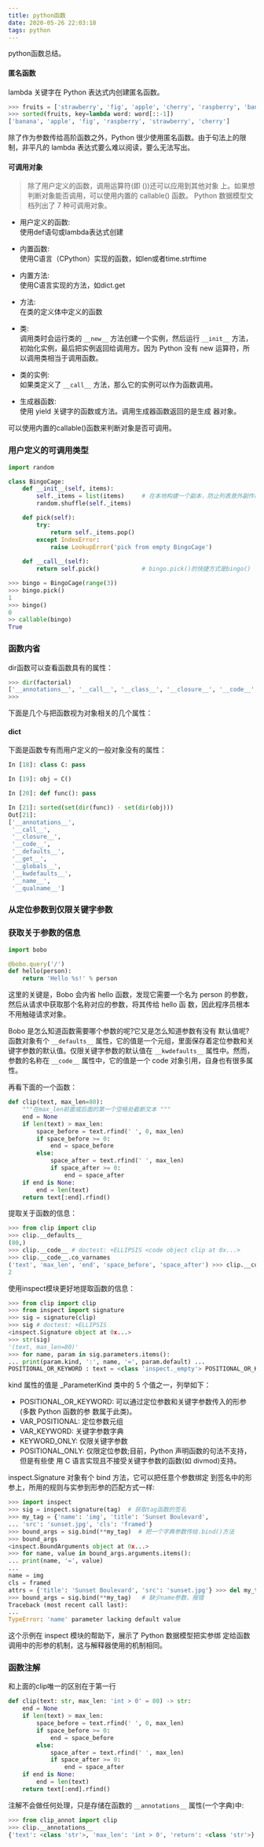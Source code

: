 ```yaml
---
title: python函数
date: 2020-05-26 22:03:18
tags: python
---
```


python函数总结。
<!--more-->

#### 匿名函数
lambda 关键字在 Python 表达式内创建匿名函数。

```python
>>> fruits = ['strawberry', 'fig', 'apple', 'cherry', 'raspberry', 'banana']
>>> sorted(fruits, key=lambda word: word[::-1])
['banana', 'apple', 'fig', 'raspberry', 'strawberry', 'cherry']
```

除了作为参数传给高阶函数之外，Python 很少使用匿名函数。由于句法上的限制，非平凡的 lambda 表达式要么难以阅读，要么无法写出。


#### 可调用对象
>除了用户定义的函数，调用运算符(即 ())还可以应用到其他对象 上。如果想判断对象能否调用，可以使用内置的 callable() 函数。 Python 数据模型文档列出了 7 种可调用对象。
- 用户定义的函数:  
	使用def语句或lambda表达式创建

- 内置函数:  
	使用C语言（CPython）实现的函数，如len或者time.strftime
- 内置方法:  
	使用C语言实现的方法，如dict.get
- 方法:  
	在类的定义体中定义的函数
- 类:  
	调用类时会运行类的 `__new__` 方法创建一个实例，然后运行 `__init__` 方法，初始化实例，最后把实例返回给调用方。因为 Python 没有 new 运算符，所以调用类相当于调用函数。
- 类的实例:  
	如果类定义了 `__call__` 方法，那么它的实例可以作为函数调用。
- 生成器函数:  
	使用 yield 关键字的函数或方法。调用生成器函数返回的是生成 器对象。

可以使用内置的callable()函数来判断对象是否可调用。

### 用户定义的可调用类型
```python
import random

class BingoCage:
    def __init__(self, items):
        self._items = list(items)     # 在本地构建一个副本，防止列表意外副作用。
        random.shuffle(self._items)

    def pick(self):
        try:
            return self._items.pop()
        except IndexError:
            raise LookupError('pick from empty BingoCage')
    
    def __call__(self):
        return self.pick()            # bingo.pick()的快捷方式是bingo()

>>> bingo = BingoCage(range(3))
>>> bingo.pick()
1
>>> bingo()
0
>> callable(bingo)
True
```

### 函数内省
dir函数可以查看函数具有的属性：
```python
>>> dir(factorial)
['__annotations__', '__call__', '__class__', '__closure__', '__code__', '__defaults__', '__delattr__', '__dict__', '__dir__', '__doc__', '__eq__', '__format__', '__ge__', '__get__', '__getattribute__', '__globals__', '__gt__', '__hash__', '__init__', '__kwdefaults__', '__le__', '__lt__', '__module__', '__name__', '__ne__', '__new__', '__qualname__', '__reduce__', '__reduce_ex__', '__repr__', '__setattr__', '__sizeof__', '__str__', '__subclasshook__']
>>>
```
下面是几个与把函数视为对象相关的几个属性：
#### __dict__

下面是函数专有而用户定义的一般对象没有的属性：
```python
In [18]: class C: pass

In [19]: obj = C()

In [20]: def func(): pass

In [21]: sorted(set(dir(func)) - set(dir(obj)))
Out[21]:
['__annotations__',
 '__call__',
 '__closure__',
 '__code__',
 '__defaults__',
 '__get__',
 '__globals__',
 '__kwdefaults__',
 '__name__',
 '__qualname__']
```

### 从定位参数到仅限关键字参数


### 获取关于参数的信息
```python
import bobo

@bobo.query('/')
def hello(person):
	return 'Hello %s!' % person
```
这里的关键是，Bobo 会内省 hello 函数，发现它需要一个名为 person 的参数，然后从请求中获取那个名称对应的参数，将其传给 hello 函 数，因此程序员根本不用触碰请求对象。

Bobo 是怎么知道函数需要哪个参数的呢?它又是怎么知道参数有没有 默认值呢?
函数对象有个 `__defaults__` 属性，它的值是一个元组，里面保存着定位参数和关键字参数的默认值。仅限关键字参数的默认值在 `__kwdefaults__` 属性中。然而，参数的名称在 `__code__` 属性中，它的值是一个 code 对象引用，自身也有很多属性。


再看下面的一个函数：
```python
def clip(text, max_len=80):
    """在max_len前面或后面的第一个空格处截断文本 """
    end = None
    if len(text) > max_len:
        space_before = text.rfind(' ', 0, max_len)
        if space_before >= 0:
            end = space_before
        else:
            space_after = text.rfind(' ', max_len)
            if space_after >= 0:
                end = space_after
    if end is None:
        end = len(text)
    return text[:end].rfind()
```
提取关于函数的信息：
```python
>>> from clip import clip
>>> clip.__defaults__
(80,)
>>> clip.__code__ # doctest: +ELLIPSIS <code object clip at 0x...>
>>> clip.__code__.co_varnames
('text', 'max_len', 'end', 'space_before', 'space_after') >>> clip.__code__.co_argcount
2
```

使用inspect模块更好地提取函数的信息：
```python
>>> from clip import clip
>>> from inspect import signature
>>> sig = signature(clip)
>>> sig # doctest: +ELLIPSIS
<inspect.Signature object at 0x...>
>>> str(sig)
'(text, max_len=80)'
>>> for name, param in sig.parameters.items():
... print(param.kind, ':', name, '=', param.default) ...
POSITIONAL_OR_KEYWORD : text = <class 'inspect._empty'> POSITIONAL_OR_KEYWORD : max_len = 80
```

kind 属性的值是 _ParameterKind 类中的 5 个值之一，列举如下：
- POSITIONAL_OR_KEYWORD: 可以通过定位参数和关键字参数传入的形参(多数 Python 函数的参 数属于此类)。
- VAR_POSITIONAL: 定位参数元组
- VAR_KEYWORD: 关键字参数字典
- KEYWORD_ONLY: 仅限关键字参数
- POSITIONAL_ONLY: 仅限定位参数;目前，Python 声明函数的句法不支持，但是有些使 用 C 语言实现且不接受关键字参数的函数(如 divmod)支持。

inspect.Signature 对象有个 bind 方法，它可以把任意个参数绑定 到签名中的形参上，所用的规则与实参到形参的匹配方式一样:
```python
>>> import inspect
>>> sig = inspect.signature(tag)  # 获取tag函数的签名
>>> my_tag = {'name': 'img', 'title': 'Sunset Boulevard',
... 'src': 'sunset.jpg', 'cls': 'framed'}
>>> bound_args = sig.bind(**my_tag)  # 把一个字典参数传给.bind()方法
>>> bound_args
<inspect.BoundArguments object at 0x...> 
>>> for name, value in bound_args.arguments.items(): 
... print(name, '=', value)
...
name = img
cls = framed
attrs = {'title': 'Sunset Boulevard', 'src': 'sunset.jpg'} >>> del my_tag['name'] 
>>> bound_args = sig.bind(**my_tag)   # 缺少name参数，报错
Traceback (most recent call last):
...
TypeError: 'name' parameter lacking default value
```
这个示例在 inspect 模块的帮助下，展示了 Python 数据模型把实参绑 定给函数调用中的形参的机制，这与解释器使用的机制相同。



### 函数注解
和上面的clip唯一的区别在于第一行
```python
def clip(text: str, max_len: 'int > 0' = 80) -> str:
    end = None
    if len(text) > max_len:
        space_before = text.rfind(' ', 0, max_len)
        if space_before >= 0:
            end = space_before
        else:
            space_after = text.rfind(' ', max_len)
            if space_after >= 0:
                end = space_after
    if end is None:
        end = len(text)
    return text[:end].rfind()
```
注解不会做任何处理，只是存储在函数的 `__annotations__` 属性(一个字典)中:
```python
>>> from clip_annot import clip
>>> clip.__annotations__
{'text': <class 'str'>, 'max_len': 'int > 0', 'return': <class 'str'>}
```